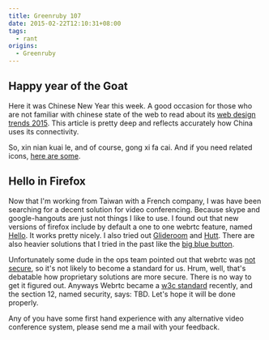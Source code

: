 ```yaml
---
title: Greenruby 107
date: 2015-02-22T12:10:31+08:00
tags:
  - rant
origins:
  - Greenruby
---
```

## Happy year of the Goat

Here it was Chinese New Year this week. A good occasion for those who are not
familiar with chinese state of the web to read about its [web design trends 2015][7]. 
This article is pretty deep and reflects accurately how China uses
its connectivity.

So, xin nian kuai le, and of course, gong xi fa cai. And if you need related
icons, [here are some][7].

## Hello in Firefox

Now that I'm working from Taiwan with a French company, I was have been
searching for a decent solution for video conferencing. Because skype and
google-hangouts are just not things I like to use. I found out that new
versions of firefox include by default a one to one webrtc feature, named
[Hello][1]. It works pretty nicely. I also tried out [Glideroom][2] and
[Hutt][3]. There are also heavier solutions that I tried in the past like the
[big blue button][4].

Unfortunately some dude in the ops team pointed out that webrtc was [not
secure][5], so it's not likely to become a standard for us. Hrum, well, that's
debatable how proprietary solutions are more secure. There is no way to get it
figured out. Anyways Webrtc became a [w3c standard][6] recently, and the
section 12, named security, says: TBD. Let's hope it will be done properly.

Any of you have some first hand experience with any alternative video
conference system, please send me a mail with your feedback.

[1]: https://support.mozilla.org/en-US/kb/firefox-hello-video-and-voice-conversations-online
[2]: https://glideroom.com/
[3]: https://hu.tt/
[4]: http://bigbluebutton.org/
[5]: https://blog.ipvanish.com/webrtc-security-hole-leaks-real-ip-addresses/
[6]: http://www.w3.org/TR/2015/WD-webrtc-20150210/
[7]: http://designbeep.com/2015/02/20/free-download-chinese-new-year-icon-pack-50-icons/
